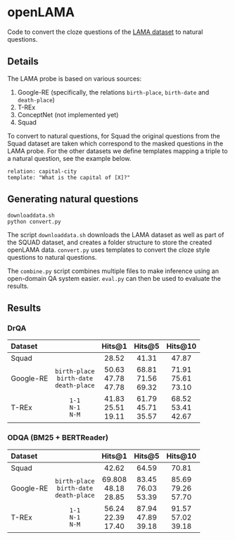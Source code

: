 # openLAMA

Code to convert the cloze questions of the [LAMA dataset](https://github.com/facebookresearch/LAMA/tree/master) to natural questions.

## Details

The LAMA probe is based on various sources:

1. Google-RE (specifically, the relations `birth-place`, `birth-date` and `death-place`)
2. T-REx 
3. ConceptNet (not implemented yet)
4. Squad

To convert to natural questions, for Squad the original questions from the Squad dataset are taken which correspond to 
the masked questions in the LAMA probe.  For the other datasets we define templates mapping a triple to a natural question, 
see the example below.

```
relation: capital-city
template: "What is the capital of [X]?"
```

## Generating natural questions

```
downloaddata.sh
python convert.py
```

The script `downloaddata.sh` downloads the LAMA dataset as well as part of the SQUAD dataset, and creates a folder structure to store the created openLAMA data. `convert.py` uses templates to convert the cloze style questions to natural questions.

The `combine.py` script combines multiple files to make inference using an open-domain QA system easier. `eval.py` can then be used to evaluate the results.


## Results 

### DrQA

| Dataset |  | Hits@1 | Hits@5 | Hits@10 |
|:------| :------:| :----:| :----:| :----:| 
| Squad | | 28.52 | 41.31 | 47.87 |
| Google-RE  | `birth-place` <br> `birth-date` <br> `death-place`  | 50.63 <br> 47.78 <br> 47.78| 68.81 <br> 71.56 <br> 69.32 | 71.91 <br> 75.61 <br> 73.10 |
| T-REx | `1-1` <br> `N-1` <br> `N-M`  | 41.83 <br> 25.51 <br> 19.11 | 61.79 <br> 45.71 <br> 35.57 | 68.52 <br> 53.41 <br> 42.67 |

### ODQA (BM25 + BERTReader)

| Dataset |  | Hits@1 | Hits@5 | Hits@10 |
|:------| :------:| :----:| :----:| :----:| 
| Squad | | 42.62 | 64.59 | 70.81 |
| Google-RE  | `birth-place` <br> `birth-date` <br> `death-place`  | 69.808 <br> 48.18 <br> 28.85| 83.45 <br> 76.03 <br> 53.39 | 85.69 <br> 79.26 <br> 57.70 |
| T-REx | `1-1` <br> `N-1` <br> `N-M`  | 56.24 <br> 22.39 <br> 17.40 | 87.94 <br> 47.89 <br> 39.18 | 91.57 <br> 57.02 <br> 39.18 |

